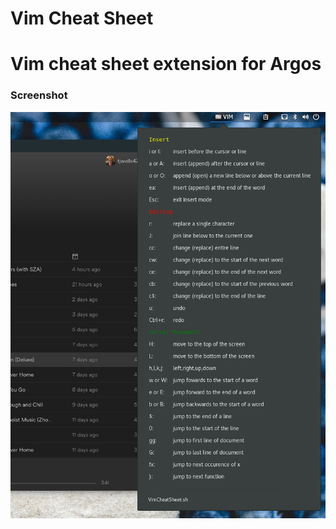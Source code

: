 <h1>Vim Cheat Sheet<h1>
Vim cheat sheet extension for Argos


<h3>Screenshot</h3>
<img src="https://github.com/tjwells47/vimcheatSheet/blob/master/Screenshot.png?raw=true">
